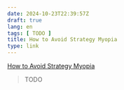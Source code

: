 ```yaml
---
date: 2024-10-23T22:39:57Z
draft: true
lang: en
tags: [ TODO ]
title: How to Avoid Strategy Myopia
type: link
---
```


[How to Avoid Strategy Myopia](https://hbr.org/2024/10/how-to-avoid-strategy-myopia)

> TODO
